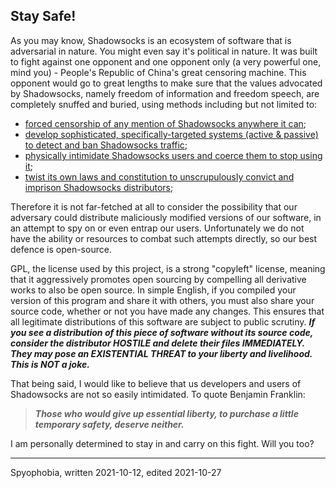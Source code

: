 ## Stay Safe!

As you may know, Shadowsocks is an ecosystem of software that is adversarial in nature. You might even say it's political in nature. It was built to fight against one opponent and one opponent only (a very powerful one, mind you) - People's Republic of China's great censoring machine. This opponent would go to great lengths to make sure that the values advocated by Shadowsocks, namely freedom of information and freedom speech, are completely snuffed and buried, using methods including but not limited to:

 - [forced censorship of any mention of Shadowsocks anywhere it can](https://web.archive.org/web/20210307021605/https://www.baidu.com/s?ie=UTF-8&wd=shadowsocks);
 - [develop sophisticated, specifically-targeted systems (active & passive) to detect and ban Shadowsocks traffic](https://web.archive.org/web/20201204181712/https://blog.torproject.org/learning-more-about-gfws-active-probing-system);
 - [physically intimidate Shadowsocks users and coerce them to stop using it](https://web.archive.org/web/20211010001125/https://difang.gmw.cn/roll2/2020-07/29/content_123387620.htm);
 - [twist its own laws and constitution to unscrupulously convict and imprison Shadowsocks distributors](https://web.archive.org/web/20211006150300/https://zj.qq.com/a/20180620/020541.htm);

Therefore it is not far-fetched at all to consider the possibility that our adversary could distribute maliciously modified versions of our software, in an attempt to spy on or even entrap our users. Unfortunately we do not have the ability or resources to combat such attempts directly, so our best defence is open-source.

GPL, the license used by this project, is a strong "copyleft" license, meaning that it aggressively promotes open sourcing by compelling all derivative works to also be open source. In simple English, if you compiled your version of this program and share it with others, you must also share your source code, whether or not you have made any changes. This ensures that all legitimate distributions of this software are subject to public scrutiny. ***If you see a distribution of this piece of software without its source code, consider the distributor HOSTILE and delete their files IMMEDIATELY. They may pose an EXISTENTIAL THREAT to your liberty and livelihood. This is NOT a joke.***

That being said, I would like to believe that us developers and users of Shadowsocks are not so easily intimidated. To quote Benjamin Franklin:
> ***Those who would give up essential liberty, to purchase a little temporary safety, deserve neither.***

I am personally determined to stay in and carry on this fight. Will you too?

 ---

 Spyophobia, written 2021-10-12, edited 2021-10-27
